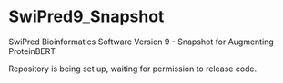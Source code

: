 # SwiPred9_Snapshot
SwiPred Bioinformatics Software Version 9 - Snapshot for Augmenting ProteinBERT

Repository is being set up, waiting for permission to release code.
